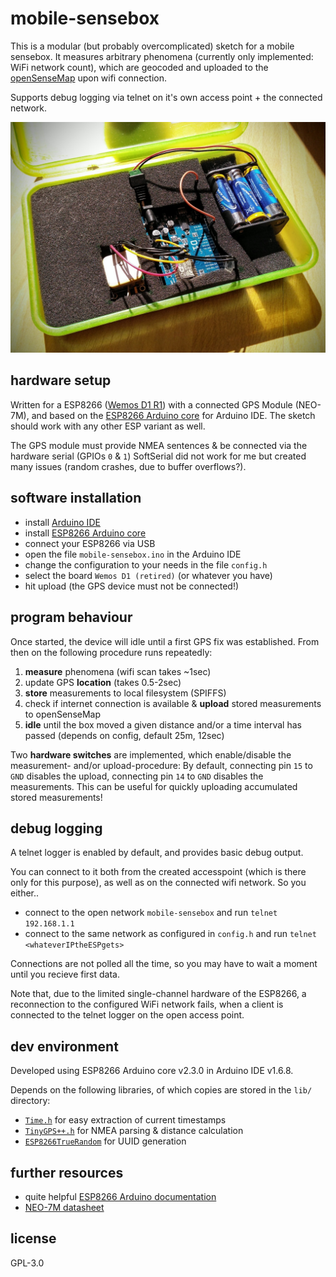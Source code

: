 # mobile-sensebox

This is a modular (but probably overcomplicated) sketch for a mobile sensebox.
It measures arbitrary phenomena (currently only implemented: WiFi network count),
which are geocoded and uploaded to the [openSenseMap](https://opensensemap.org) upon wifi connection.

Supports debug logging via telnet on it's own access point + the connected network.

![box setup](box.jpg)

## hardware setup
Written for a ESP8266 ([Wemos D1 R1](http://www.wemos.cc/Products/d1.html)) with a connected GPS Module (NEO-7M),
and based on the [ESP8266 Arduino core](https://github.com/esp8266/Arduino) for Arduino IDE.
The sketch should work with any other ESP variant as well.

The GPS module must provide NMEA sentences & be connected via the hardware serial (GPIOs `0` & `1`)
SoftSerial did not work for me but created many issues (random crashes, due to buffer overflows?).

## software installation
- install [Arduino IDE](https://arduino.cc/en/Main/Software)
- install [ESP8266 Arduino core](https://github.com/esp8266/Arduino#installing-with-boards-manager)
- connect your ESP8266 via USB
- open the file `mobile-sensebox.ino` in the Arduino IDE
- change the configuration to your needs in the file `config.h`
- select the board `Wemos D1 (retired)` (or whatever you have)
- hit upload (the GPS device must not be connected!)

## program behaviour
Once started, the device will idle until a first GPS fix was established.
From then on the following procedure runs repeatedly:
1. **measure** phenomena (wifi scan takes ~1sec)
2. update GPS **location** (takes 0.5-2sec)
3. **store** measurements to local filesystem (SPIFFS)
4. check if internet connection is available & **upload** stored measurements to openSenseMap
5. **idle** until the box moved a given distance and/or a time interval has passed (depends on config, default 25m, 12sec)

Two **hardware switches** are implemented, which enable/disable the measurement- and/or upload-procedure:
By default, connecting pin `15` to `GND` disables the upload,
connecting pin `14` to `GND` disables the measurements.
This can be useful for quickly uploading accumulated stored measurements!

## debug logging
A telnet logger is enabled by default, and provides basic debug output.

You can connect to it both from the created accesspoint (which is there only for this purpose), as well as on the connected wifi network.
So you either..
- connect to the open network `mobile-sensebox` and run `telnet 192.168.1.1`
- connect to the same network as configured in `config.h` and run `telnet <whateverIPtheESPgets>`

Connections are not polled all the time, so you may have to wait a moment until you recieve first data.

Note that, due to the limited single-channel hardware of the ESP8266,
a reconnection to the configured WiFi network fails,
when a client is connected to the telnet logger on the open access point.

## dev environment
Developed using ESP8266 Arduino core v2.3.0 in Arduino IDE v1.6.8.

Depends on the following libraries, of which copies are stored in the `lib/` directory:
- [`Time.h`](https://github.com/PaulStoffregen/Time) for easy extraction of current timestamps
- [`TinyGPS++.h`](http://arduiniana.org/libraries/tinygpsplus/) for NMEA parsing & distance calculation
- [`ESP8266TrueRandom`](https://github.com/marvinroger/ESP8266TrueRandom) for UUID generation

## further resources
- quite helpful [ESP8266 Arduino documentation](https://github.com/esp8266/Arduino/blob/master/doc/reference.md)
- [NEO-7M datasheet](https://www.u-blox.com/sites/default/files/products/documents/NEO-7_DataSheet_(UBX-13003830).pdf)

## license
GPL-3.0
